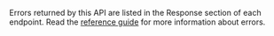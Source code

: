 Errors returned by this API are listed in the Response section of each endpoint. Read the [reference guide](https://developer.service.hmrc.gov.uk/api-documentation/docs/reference-guide#errors) for more information about errors.


